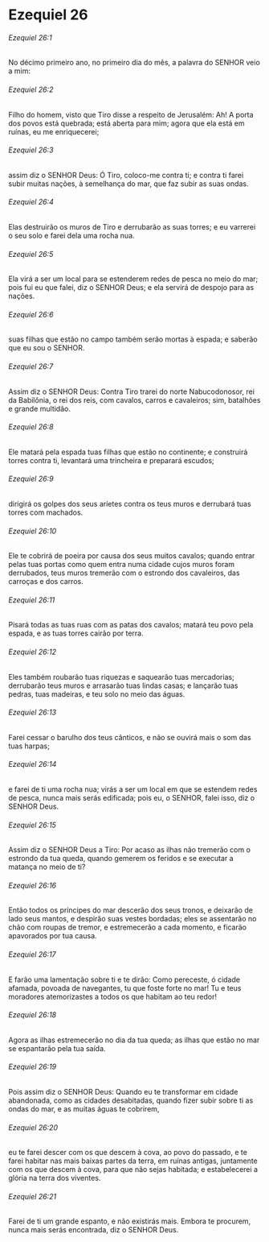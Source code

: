 # Ezequiel 26

###### Ezequiel 26:1

No décimo primeiro ano, no primeiro dia do mês, a palavra do SENHOR veio a mim:

###### Ezequiel 26:2

Filho do homem, visto que Tiro disse a respeito de Jerusalém: Ah! A porta dos povos está quebrada; está aberta para mim; agora que ela está em ruínas, eu me enriquecerei;

###### Ezequiel 26:3

assim diz o SENHOR Deus: Ó Tiro, coloco-me contra ti; e contra ti farei subir muitas nações, à semelhança do mar, que faz subir as suas ondas.

###### Ezequiel 26:4

Elas destruirão os muros de Tiro e derrubarão as suas torres; e eu varrerei o seu solo e farei dela uma rocha nua.

###### Ezequiel 26:5

Ela virá a ser um local para se estenderem redes de pesca no meio do mar; pois fui eu que falei, diz o SENHOR Deus; e ela servirá de despojo para as nações.

###### Ezequiel 26:6

suas filhas que estão no campo também serão mortas à espada; e saberão que eu sou o SENHOR.

###### Ezequiel 26:7

Assim diz o SENHOR Deus: Contra Tiro trarei do norte Nabucodonosor, rei da Babilônia, o rei dos reis, com cavalos, carros e cavaleiros; sim, batalhões e grande multidão.

###### Ezequiel 26:8

Ele matará pela espada tuas filhas que estão no continente; e construirá torres contra ti, levantará uma trincheira e preparará escudos;

###### Ezequiel 26:9

dirigirá os golpes dos seus aríetes contra os teus muros e derrubará tuas torres com machados.

###### Ezequiel 26:10

Ele te cobrirá de poeira por causa dos seus muitos cavalos; quando entrar pelas tuas portas como quem entra numa cidade cujos muros foram derrubados, teus muros tremerão com o estrondo dos cavaleiros, das carroças e dos carros.

###### Ezequiel 26:11

Pisará todas as tuas ruas com as patas dos cavalos; matará teu povo pela espada, e as tuas torres cairão por terra.

###### Ezequiel 26:12

Eles também roubarão tuas riquezas e saquearão tuas mercadorias; derrubarão teus muros e arrasarão tuas lindas casas; e lançarão tuas pedras, tuas madeiras, e teu solo no meio das águas.

###### Ezequiel 26:13

Farei cessar o barulho dos teus cânticos, e não se ouvirá mais o som das tuas harpas;

###### Ezequiel 26:14

e farei de ti uma rocha nua; virás a ser um local em que se estendem redes de pesca, nunca mais serás edificada; pois eu, o SENHOR, falei isso, diz o SENHOR Deus.

###### Ezequiel 26:15

Assim diz o SENHOR Deus a Tiro: Por acaso as ilhas não tremerão com o estrondo da tua queda, quando gemerem os feridos e se executar a matança no meio de ti?

###### Ezequiel 26:16

Então todos os príncipes do mar descerão dos seus tronos, e deixarão de lado seus mantos, e despirão suas vestes bordadas; eles se assentarão no chão com roupas de tremor, e estremecerão a cada momento, e ficarão apavorados por tua causa.

###### Ezequiel 26:17

E farão uma lamentação sobre ti e te dirão: Como pereceste, ó cidade afamada, povoada de navegantes, tu que foste forte no mar! Tu e teus moradores atemorizastes a todos os que habitam ao teu redor!

###### Ezequiel 26:18

Agora as ilhas estremecerão no dia da tua queda; as ilhas que estão no mar se espantarão pela tua saída.

###### Ezequiel 26:19

Pois assim diz o SENHOR Deus: Quando eu te transformar em cidade abandonada, como as cidades desabitadas, quando fizer subir sobre ti as ondas do mar, e as muitas águas te cobrirem,

###### Ezequiel 26:20

eu te farei descer com os que descem à cova, ao povo do passado, e te farei habitar nas mais baixas partes da terra, em ruínas antigas, juntamente com os que descem à cova, para que não sejas habitada; e estabelecerei a glória na terra dos viventes.

###### Ezequiel 26:21

Farei de ti um grande espanto, e não existirás mais. Embora te procurem, nunca mais serás encontrada, diz o SENHOR Deus.

